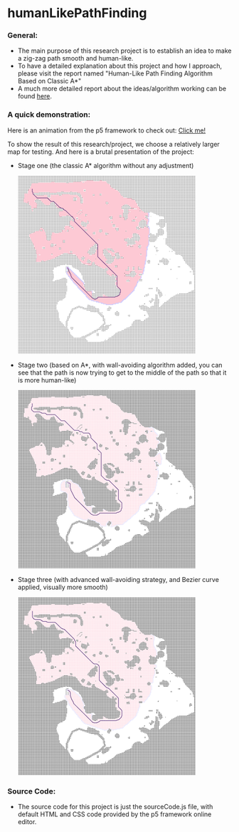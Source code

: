 # humanLikePathFinding

### General:
* The main purpose of this research project is to establish an idea to make a zig-zag path smooth and human-like.
* To have a detailed explanation about this project and how I approach, please visit the report named "Human-Like Path Finding Algorithm Based on Classic A*"
* A much more detailed report about the ideas/algorithm working can be found [here](https://github.com/YuzhouGuo/humanLikePathFinding/blob/master/Human-Like%20Path%20Algorithm%20Based%20on%20A_.pdf).

### A quick demonstration:
Here is an animation from the p5 framework to check out: [Click me!](https://editor.p5js.org/guoyuzhou004@gmail.com/full/1NNJFJHAW)

To show the result of this research/project, we choose a relatively larger map for testing. And here is a brutal presentation of the project:

* Stage one (the classic A* algorithm without any adjustment)

  <img src="https://github.com/YuzhouGuo/humanLikePathFinding/blob/master/stage1.png" width="400" height="400">

* Stage two (based on A*, with wall-avoiding algorithm added, you can see that the path is now trying to get to the middle of the path so that it is more human-like)

  <img src="https://github.com/YuzhouGuo/humanLikePathFinding/blob/master/stage2.png" width="400" height="400">

* Stage three (with advanced wall-avoiding strategy, and Bezier curve applied, visually more smooth)

  <img src="https://github.com/YuzhouGuo/humanLikePathFinding/blob/master/stage3.png" width="400" height="400">

### Source Code:
* The source code for this project is just the sourceCode.js file, with default HTML and CSS code provided by the p5 framework online editor.
